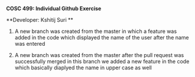 **COSC 499: Individual Github Exercise**

**Developer: Kshitij Suri **

1. A new branch was created from the master in which a feature was added in the code which displayed the name of the user after the name was entered

2. A new branch was created from the master after the pull request was successfully merged in this branch we added a new feature in the code which basically diaplyed the name in upper case as well
